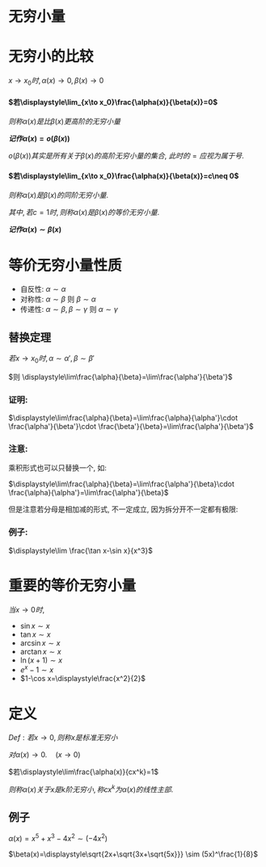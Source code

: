 # 无穷小量

# 无穷小的比较

$x\to x_0时, \alpha(x)\to 0, \beta(x)\to 0$

#### $若\displaystyle\lim_{x\to x_0}\frac{\alpha(x)}{\beta(x)}=0$

$则称\alpha(x)是比\beta(x)更高阶的无穷小量$

**$记作\alpha(x)=o(\beta(x))$**

$o(\beta(x))其实是所有关于\beta(x)的高阶无穷小量的集合,$
$此时的=应视为属于号.$

#### $若\displaystyle\lim_{x\to x_0}\frac{\alpha(x)}{\beta(x)}=c\neq 0$

$则称\alpha(x)是\beta(x)的同阶无穷小量.$

$其中, 若c=1时, 则称\alpha(x)是\beta(x)的等价无穷小量.$

**$记作\alpha(x) \sim \beta(x)$**

# 等价无穷小量性质

* 自反性: $\alpha \sim \alpha$
* 对称性: $\alpha \sim \beta$ 则 $\beta \sim \alpha$
* 传递性: $\alpha \sim \beta,\beta \sim \gamma$ 则 $\alpha \sim \gamma$
  
## 替换定理

$若 x\to x_0时, \alpha \sim \alpha', \beta \sim \beta'$

$则 \displaystyle\lim\frac{\alpha}{\beta}=\lim\frac{\alpha'}{\beta'}$

### 证明:

$\displaystyle\lim\frac{\alpha}{\beta}=\lim\frac{\alpha}{\alpha'}\cdot \frac{\alpha'}{\beta'}\cdot \frac{\beta'}{\beta}=\lim\frac{\alpha'}{\beta'}$

### 注意:

乘积形式也可以只替换一个, 如:

$\displaystyle\lim\frac{\alpha}{\beta}=\lim\frac{\alpha'}{\beta}\cdot \frac{\alpha}{\alpha'}=\lim\frac{\alpha'}{\beta}$

但是注意若分母是相加减的形式, 不一定成立, 因为拆分开不一定都有极限:


### 例子:

$\displaystyle\lim \frac{\tan x-\sin x}{x^3}$


# 重要的等价无穷小量

$当x\to 0时,$

* $\sin x \sim x$
* $\tan x \sim x$
* $\arcsin x \sim x$
* $\arctan x \sim x$
* $\ln(x+1) \sim x$
* $e^x -1 \sim x$
* $1-\cos x=\displaystyle\frac{x^2}{2}$


# 定义

$Def: 若x\to 0, 则称x是标准无穷小$

$对\alpha(x)\to 0. \quad (x\to 0)$

$若\displaystyle\lim\frac{\alpha(x)}{cx^k}=1$

$则称\alpha(x)关于x是k阶无穷小, 称cx^k为\alpha(x)的线性主部.$

## 例子

$\alpha(x)=x^5+x^3-4x^2 \sim (-4x^2)$

$\beta(x)=\displaystyle\sqrt{2x+\sqrt{3x+\sqrt{5x}}} \sim (5x)^\frac{1}{8}$